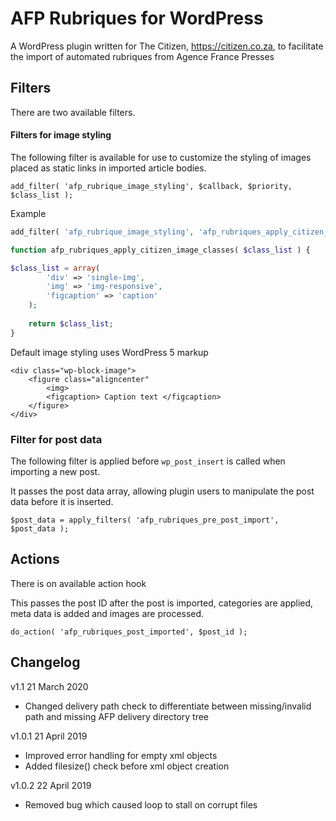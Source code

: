 # AFP Rubriques for WordPress

A WordPress plugin written for The Citizen, https://citizen.co.za, to facilitate the import of automated rubriques from Agence France Presses

## Filters

There are two available filters.

#### Filters for image styling

The following filter is available for use to customize the styling of images placed as static links in imported article bodies.

`add_filter( 'afp_rubrique_image_styling', $callback, $priority, $class_list );`

Example

```PHP
add_filter( 'afp_rubrique_image_styling', 'afp_rubriques_apply_citizen_image_classes', 1, 1 );

function afp_rubriques_apply_citizen_image_classes( $class_list ) {

$class_list = array(
		'div' => 'single-img',
		'img' => 'img-responsive',
		'figcaption' => 'caption'
	);
	
	return $class_list;
}
```

Default image styling uses WordPress 5 markup

```$html
<div class="wp-block-image">
    <figure class="aligncenter"
        <img>
        <figcaption> Caption text </figcaption>
    </figure>
</div>
```

### Filter for post data

The following filter is applied before `wp_post_insert` is called when importing a new post.

It passes the post data array, allowing plugin users to manipulate the post data before it is inserted.

`$post_data = apply_filters( 'afp_rubriques_pre_post_import', $post_data );`

## Actions

There is on available action hook

This passes the post ID after the post is imported, categories are applied, meta data is added and images are processed.

`do_action( 'afp_rubriques_post_imported', $post_id );`

## Changelog

v1.1 21 March 2020
- Changed delivery path check to differentiate between missing/invalid path and missing AFP delivery directory tree

v1.0.1 21 April 2019
- Improved error handling for empty xml objects
- Added filesize() check before xml object creation

v1.0.2 22 April 2019
- Removed bug which caused loop to stall on corrupt files
